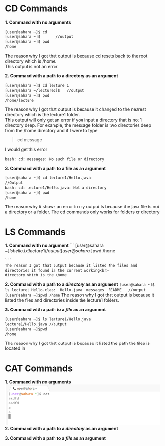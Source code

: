 # CD Commands


**1. Command with no arguments**
```
[user@sahara ~]$ cd    
[user@sahara ~]$       //output
[user@sahara ~]$ pwd
/home
```
The reason why I got that output is because cd resets back to the root directory which is /home. <br>
This output is not an error <br>

**2. Command with a path to a directory as an argument**
```
[user@sahara ~]$ cd lecture 1
[user@sahara ~/lecture1]$   //output
[user@sahara ~]$ pwd
/home/lecture
```
The reason why I got that output is because it changed to the nearest directory which is the lecture1 folder. <br>
This output will only get an error if you input a directory that is not 1 directory deep. For example, the message folder is two directories deep from the /home directory and if I were to type 
>cd message

I would get this error
```
bash: cd: messages: No such file or directory
```

**3. Command with a path to a file as an argument**
```
[user@sahara ~]$ cd lecture1/Hello.java
//Output
bash: cd: lecture1/Hello.java: Not a directory
[user@sahara ~]$ pwd
/home
```
The reason why it shows an error in my output is because the java file is not a directory or a folder. The cd commands only works for folders or directory 

# LS Commands 

**1. Command with no argument**
    ```
    [user@sahara ~]$ls
    hello.txt lecture1  //output
    [user@sahara ~]$pwd
    /home

    ```
    The reason I got that output because it listed the files and directories it found in the current working<br>
    directory which is the \home
    
**2. Command with a path to a *directory* as an argument**
    ```
    [user@sahara ~]$ ls lecture1
    Hello.class  Hello.java  messages  README   //output
    [user@sahara ~]$pwd
    /home
    ```
    The reason why I got that output is because it listed the files and directories inside the lecture1 folders.
   
**3. Command with a path to a *file* as an argument**
   ```
   [user@sahara ~]$ ls lecture1/Hello.java
   lecture1/Hello.java //output
   [user@sahara ~]$pwd
   /home

   ```
   The reason why I got that output is because it listed the path the files is located in

# CAT Commands

**1. Command with *no* arguments**
    ![Image](screenshots/cat1.PNG)
**2. Command with a path to a *directory* as an argument**

**3. Command with a path to a *file* as an argument**
   
   
